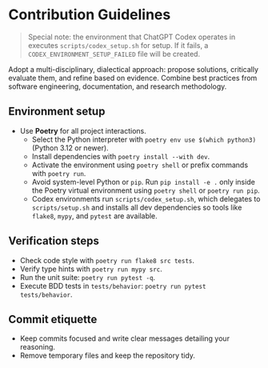 # Contribution Guidelines

> Special note: the environment that ChatGPT Codex operates in executes `scripts/codex_setup.sh` for setup. If it fails, a `CODEX_ENVIRONMENT_SETUP_FAILED` file will be created.

Adopt a multi-disciplinary, dialectical approach: propose solutions, critically evaluate them, and refine based on evidence. Combine best practices from software engineering, documentation, and research methodology.

## Environment setup
- Use **Poetry** for all project interactions.
  - Select the Python interpreter with `poetry env use $(which python3)` (Python 3.12 or newer).
  - Install dependencies with `poetry install --with dev`.
  - Activate the environment using `poetry shell` or prefix commands with `poetry run`.
  - Avoid system-level Python or `pip`. Run `pip install -e .` only inside the Poetry virtual environment using `poetry shell` or `poetry run pip`.
  - Codex environments run `scripts/codex_setup.sh`, which delegates to `scripts/setup.sh` and installs all dev dependencies so tools like `flake8`, `mypy`, and `pytest` are available.

## Verification steps
- Check code style with `poetry run flake8 src tests`.
- Verify type hints with `poetry run mypy src`.
- Run the unit suite: `poetry run pytest -q`.
- Execute BDD tests in `tests/behavior`: `poetry run pytest tests/behavior`.

## Commit etiquette
- Keep commits focused and write clear messages detailing your reasoning.
- Remove temporary files and keep the repository tidy.

